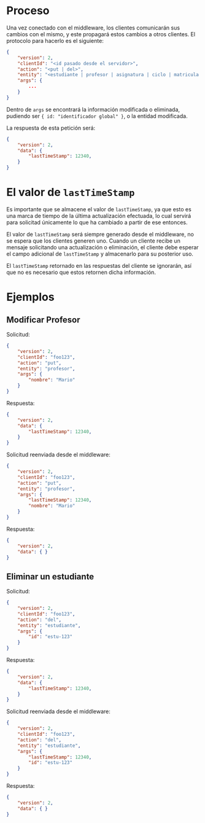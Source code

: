 # Proceso

Una vez conectado con el middleware, los clientes comunicarán sus cambios con el mismo, y este propagará estos cambios a otros clientes. El protocolo para hacerlo es el siguiente:

```json
{
    "version": 2,
    "clientId": "<id pasado desde el servidor>",
    "action": "<put | del>",
    "entity": "<estudiante | profesor | asignatura | ciclo | matricula | rnota >",
    "args": {
        ...
    }
}
```

Dentro de `args` se encontrará la información modificada o eliminada, pudiendo ser `{ id: "identificador global" }`, o la entidad modificada.

La respuesta de esta petición será:

```json
{
    "version": 2,
    "data": {
        "lastTimeStamp": 12340,
    }
}
```

# El valor de `lastTimeStamp`
Es importante que se almacene el valor de `lastTimeStamp`, ya que esto es una marca de tiempo de la última actualización efectuada, lo cual servirá para solicitad únicamente lo que ha cambiado a partir de ese entonces.

El valor de `lastTimeStamp` será siempre generado desde el middleware, no se espera que los clientes generen uno. Cuando un cliente recibe un mensaje solicitando una actualización o eliminación, el cliente debe esperar el campo adicional de `lastTimeStamp` y almacenarlo para su posterior uso. 

El `lastTimeStamp` retornado en las respuestas del cliente se ignorarán, así que no es necesario que estos retornen dicha información.


# Ejemplos
## Modificar Profesor

Solicitud:
```json
{
    "version": 2,
    "clientId": "foo123",
    "action": "put",
    "entity": "profesor",
    "args": {
        "nombre": "Mario"
    }
}
```

Respuesta:
```json
{
    "version": 2,
    "data": {
        "lastTimeStamp": 12340,
    }
}
```

Solicitud reenviada desde el middleware:
```json
{
    "version": 2,
    "clientId": "foo123",
    "action": "put",
    "entity": "profesor",
    "args": {
        "lastTimeStamp": 12340,
        "nombre": "Mario"
    }
}
```

Respuesta:
```json
{
    "version": 2,
    "data": { }
}
```

## Eliminar un estudiante

Solicitud:
```json
{
    "version": 2,
    "clientId": "foo123",
    "action": "del",
    "entity": "estudiante",
    "args": {
        "id": "estu-123"
    }
}
```

Respuesta:
```json
{
    "version": 2,
    "data": {
        "lastTimeStamp": 12340,
    }
}
```

Solicitud reenviada desde el middleware:
```json
{
    "version": 2,
    "clientId": "foo123",
    "action": "del",
    "entity": "estudiante",
    "args": {
        "lastTimeStamp": 12340,
        "id": "estu-123"
    }
}
```

Respuesta:
```json
{
    "version": 2,
    "data": { }
}
```
